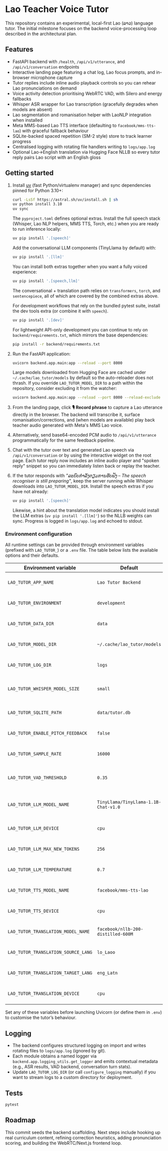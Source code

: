 # Lao Teacher Voice Tutor

This repository contains an experimental, local-first Lao (ລາວ) language tutor. The initial milestone focuses on the backend voice-processing loop described in the architectural plan.

## Features

- FastAPI backend with `/health`, `/api/v1/utterance`, and `/api/v1/conversation` endpoints
- Interactive landing page featuring a chat log, Lao focus prompts, and in-browser microphone capture
- Tutor replies include inline audio playback controls so you can rehear Lao pronunciations on demand
- Voice activity detection prioritising WebRTC VAD, with Silero and energy fallbacks
- Whisper ASR wrapper for Lao transcription (gracefully degrades when models are absent)
- Lao segmentation and romanisation helper with LaoNLP integration when installed
- Meta MMS-based Lao TTS interface (defaulting to `facebook/mms-tts-lao`) with graceful fallback behaviour
- SQLite-backed spaced repetition (SM-2 style) store to track learner progress
- Centralised logging with rotating file handlers writing to `logs/app.log`
- Optional Lao→English translation via Hugging Face NLLB so every tutor reply pairs Lao script with an English gloss

## Getting started

1. Install [uv](https://github.com/astral-sh/uv) (fast Python/virtualenv manager) and sync dependencies pinned for Python 3.10+:

   ```bash
   curl -LsSf https://astral.sh/uv/install.sh | sh
   uv python install 3.10
   uv sync
   ```

   The `pyproject.toml` defines optional extras. Install the full speech stack (Whisper, Lao NLP helpers, MMS TTS, Torch, etc.) when you are ready to run inference locally:

   ```bash
   uv pip install '.[speech]'
   ```

   Add the conversational LLM components (TinyLlama by default) with:

   ```bash
   uv pip install '.[llm]'
   ```

   You can install both extras together when you want a fully voiced experience:

   ```bash
   uv pip install '.[speech,llm]'
   ```

   The conversational + translation path relies on `transformers`, `torch`, and `sentencepiece`, all of which are covered by the
   combined extras above.

   For development workflows that rely on the bundled pytest suite, install the dev tools extra (or combine it with `speech`).

   ```bash
   uv pip install '.[dev]'
   ```

   For lightweight API-only development you can continue to rely on `backend/requirements.txt`, which mirrors the base dependencies:

   ```bash
   pip install -r backend/requirements.txt
   ```

2. Run the FastAPI application:

   ```bash
   uvicorn backend.app.main:app --reload --port 8000
   ```

   Large models downloaded from Hugging Face are cached under `~/.cache/lao_tutor/models` by
   default so the auto-reloader does not thrash. If you override `LAO_TUTOR_MODEL_DIR` to a path
   within the repository, consider excluding it from the watcher:

   ```bash
   uvicorn backend.app.main:app --reload --port 8000 --reload-exclude "models/*"
   ```

3. From the landing page, click **🎙️ Record phrase** to capture a Lao utterance directly in the browser. The backend will transcribe it, surface romanisation/corrections, and (when models are available) play back teacher audio generated with Meta's MMS Lao voice.

4. Alternatively, send base64-encoded PCM audio to `/api/v1/utterance` programmatically for the same feedback pipeline.

5. Chat with the tutor over text and generated Lao speech via `/api/v1/conversation` or by using the interactive widget on the root page. Each tutor reply now includes an inline audio player and "spoken reply" snippet so you can immediately listen back or replay the teacher.

6. If the tutor responds with *"ລະບົບກຳລັງຕຽມການຮັບຟັງ – The speech recogniser is still preparing"*, keep the server running while Whisper downloads into `LAO_TUTOR_MODEL_DIR`. Install the speech extras if you have not already:

   ```bash
   uv pip install '.[speech]'
   ```

   Likewise, a hint about the translation model indicates you should install the LLM extras (`uv pip install '.[llm]'`) so the NLLB weights can sync. Progress is logged in `logs/app.log` and echoed to stdout.

### Environment configuration

All runtime settings can be provided through environment variables (prefixed with `LAO_TUTOR_`) or a `.env` file. The table below lists the available options and their defaults.

| Environment variable | Default | Purpose |
| --- | --- | --- |
| `LAO_TUTOR_APP_NAME` | `Lao Tutor Backend` | Human-readable application name for logging/metadata. |
| `LAO_TUTOR_ENVIRONMENT` | `development` | Execution environment tag (e.g., `development`, `production`). |
| `LAO_TUTOR_DATA_DIR` | `data` | Directory for persisted learner data and lesson assets. |
| `LAO_TUTOR_MODEL_DIR` | `~/.cache/lao_tutor/models` | Location where downloaded ML model weights are stored. |
| `LAO_TUTOR_LOG_DIR` | `logs` | Directory where rotating log files (`app.log`) are written. |
| `LAO_TUTOR_WHISPER_MODEL_SIZE` | `small` | Whisper checkpoint family to load for ASR (`tiny`, `base`, `small`, `medium`, `large`). |
| `LAO_TUTOR_SQLITE_PATH` | `data/tutor.db` | Path to the SQLite database backing the SRS store. |
| `LAO_TUTOR_ENABLE_PITCH_FEEDBACK` | `false` | Enable pitch contour analysis (requires `librosa`). |
| `LAO_TUTOR_SAMPLE_RATE` | `16000` | Target sample rate (Hz) for audio capture and synthesis. |
| `LAO_TUTOR_VAD_THRESHOLD` | `0.35` | VAD probability cutoff shared across WebRTC/Silero/energy fallbacks. |
| `LAO_TUTOR_LLM_MODEL_NAME` | `TinyLlama/TinyLlama-1.1B-Chat-v1.0` | Hugging Face identifier for the conversational tutor model. |
| `LAO_TUTOR_LLM_DEVICE` | `cpu` | Device passed to the transformers pipeline (`cpu`, `cuda`, `mps`). |
| `LAO_TUTOR_LLM_MAX_NEW_TOKENS` | `256` | Maximum number of tokens generated per conversational turn. |
| `LAO_TUTOR_LLM_TEMPERATURE` | `0.7` | Sampling temperature for conversational responses. |
| `LAO_TUTOR_TTS_MODEL_NAME` | `facebook/mms-tts-lao` | Hugging Face identifier for Lao TTS voice synthesis. |
| `LAO_TUTOR_TTS_DEVICE` | `cpu` | Device used for MMS TTS inference (`cpu`, `cuda`, `mps`). |
| `LAO_TUTOR_TRANSLATION_MODEL_NAME` | `facebook/nllb-200-distilled-600M` | Translation checkpoint for Lao → English glosses. |
| `LAO_TUTOR_TRANSLATION_SOURCE_LANG` | `lo_Laoo` | Source language code passed to the translation model. |
| `LAO_TUTOR_TRANSLATION_TARGET_LANG` | `eng_Latn` | Target language code passed to the translation model. |
| `LAO_TUTOR_TRANSLATION_DEVICE` | `cpu` | Device identifier for translation inference (`cpu`, `cuda`, `mps`). |

Set any of these variables before launching Uvicorn (or define them in `.env`) to customise the tutor’s behaviour.

## Logging

- The backend configures structured logging on import and writes rotating files to `logs/app.log` (ignored by git).
- Each module obtains a named logger via `backend.app.logging_utils.get_logger` and emits contextual metadata (e.g., ASR results, VAD backend, conversation turn stats).
- Update `LAO_TUTOR_LOG_DIR` (or call `configure_logging` manually) if you want to stream logs to a custom directory for deployment.

## Tests

```bash
pytest
```

## Roadmap

This commit seeds the backend scaffolding. Next steps include hooking up real curriculum content, refining correction heuristics, adding pronunciation scoring, and building the WebRTC/Next.js frontend loop.
